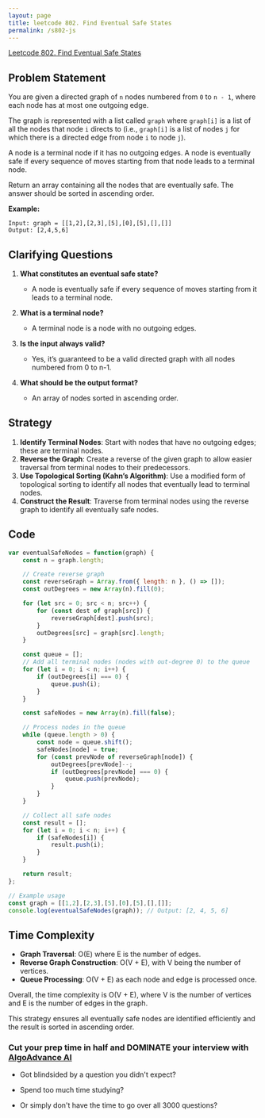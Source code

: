 ```yaml
---
layout: page
title: leetcode 802. Find Eventual Safe States
permalink: /s802-js
---
```

[Leetcode 802. Find Eventual Safe States](https://algoadvance.github.io/algoadvance/l802)
## Problem Statement

You are given a directed graph of `n` nodes numbered from `0` to `n - 1`, where each node has at most one outgoing edge.

The graph is represented with a list called `graph` where `graph[i]` is a list of all the nodes that node `i` directs to (i.e., `graph[i]` is a list of nodes `j` for which there is a directed edge from node `i` to node `j`).

A node is a terminal node if it has no outgoing edges. A node is eventually safe if every sequence of moves starting from that node leads to a terminal node.

Return an array containing all the nodes that are eventually safe. The answer should be sorted in ascending order.

**Example:**

```
Input: graph = [[1,2],[2,3],[5],[0],[5],[],[]]
Output: [2,4,5,6]
```

## Clarifying Questions

1. **What constitutes an eventual safe state?**
   - A node is eventually safe if every sequence of moves starting from it leads to a terminal node.

2. **What is a terminal node?**
   - A terminal node is a node with no outgoing edges.

3. **Is the input always valid?**
   - Yes, it’s guaranteed to be a valid directed graph with all nodes numbered from 0 to n-1.

4. **What should be the output format?**
   - An array of nodes sorted in ascending order.

## Strategy

1. **Identify Terminal Nodes**: Start with nodes that have no outgoing edges; these are terminal nodes.
2. **Reverse the Graph**: Create a reverse of the given graph to allow easier traversal from terminal nodes to their predecessors.
3. **Use Topological Sorting (Kahn’s Algorithm)**: Use a modified form of topological sorting to identify all nodes that eventually lead to terminal nodes.
4. **Construct the Result**: Traverse from terminal nodes using the reverse graph to identify all eventually safe nodes.

## Code

```javascript
var eventualSafeNodes = function(graph) {
    const n = graph.length;

    // Create reverse graph
    const reverseGraph = Array.from({ length: n }, () => []);
    const outDegrees = new Array(n).fill(0);

    for (let src = 0; src < n; src++) {
        for (const dest of graph[src]) {
            reverseGraph[dest].push(src);
        }
        outDegrees[src] = graph[src].length;
    }

    const queue = [];
    // Add all terminal nodes (nodes with out-degree 0) to the queue
    for (let i = 0; i < n; i++) {
        if (outDegrees[i] === 0) {
            queue.push(i);
        }
    }

    const safeNodes = new Array(n).fill(false);

    // Process nodes in the queue
    while (queue.length > 0) {
        const node = queue.shift();
        safeNodes[node] = true;
        for (const prevNode of reverseGraph[node]) {
            outDegrees[prevNode]--;
            if (outDegrees[prevNode] === 0) {
                queue.push(prevNode);
            }
        }
    }

    // Collect all safe nodes
    const result = [];
    for (let i = 0; i < n; i++) {
        if (safeNodes[i]) {
            result.push(i);
        }
    }

    return result;
};

// Example usage
const graph = [[1,2],[2,3],[5],[0],[5],[],[]];
console.log(eventualSafeNodes(graph)); // Output: [2, 4, 5, 6]
```

## Time Complexity

- **Graph Traversal**: O(E) where E is the number of edges.
- **Reverse Graph Construction**: O(V + E), with V being the number of vertices.
- **Queue Processing**: O(V + E) as each node and edge is processed once.

Overall, the time complexity is O(V + E), where V is the number of vertices and E is the number of edges in the graph.

This strategy ensures all eventually safe nodes are identified efficiently and the result is sorted in ascending order.


### Cut your prep time in half and DOMINATE your interview with [AlgoAdvance AI](https://algoAdvance.com)

- Got blindsided by a question you didn't expect?

- Spend too much time studying?

- Or simply don't have the time to go over all 3000 questions?

